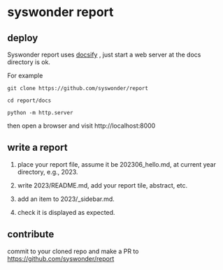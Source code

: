# syswonder report

## deploy

Syswonder report uses [docsify](https://docsify.js.org) , just start a web
server at the docs directory is ok.

For example

```
git clone https://github.com/syswonder/report

cd report/docs

python -m http.server

```

then open a browser and visit http://localhost:8000

## write a report

1. place your report file, assume it be 202306_hello.md, at current year
   directory, e.g., 2023.

2. write 2023/README.md, add your report tile, abstract, etc.

3. add an item to 2023/_sidebar.md.

4. check it is displayed as expected.

## contribute

commit to your cloned repo and make a PR to https://github.com/syswonder/report
